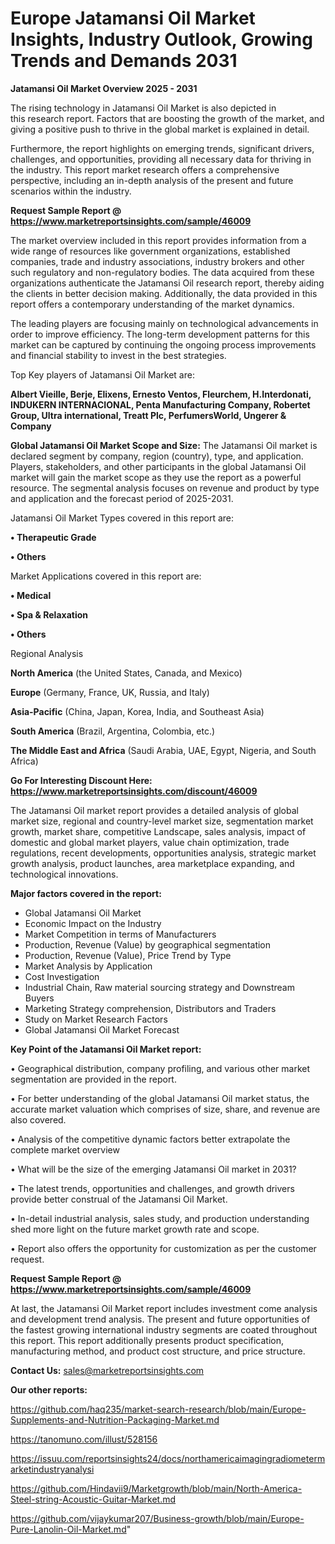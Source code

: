 # Europe Jatamansi Oil Market Insights, Industry Outlook, Growing Trends and Demands 2031

<Strong> Jatamansi Oil Market Overview 2025 - 2031</strong>

The rising technology in Jatamansi Oil Market is also depicted in this research report. Factors that are boosting the growth of the market, and giving a positive push to thrive in the global market is explained in detail.

Furthermore, the report highlights on emerging trends, significant drivers, challenges, and opportunities, providing all necessary data for thriving in the industry. This report market research offers a comprehensive perspective, including an in-depth analysis of the present and future scenarios within the industry.

<strong>Request Sample Report @ <a href=https://www.marketreportsinsights.com/sample/46009>https://www.marketreportsinsights.com/sample/46009</a></strong>

The market overview included in this report provides information from a wide range of resources like government organizations, established companies, trade and industry associations, industry brokers and other such regulatory and non-regulatory bodies. The data acquired from these organizations authenticate the Jatamansi Oil research report, thereby aiding the clients in better decision making. Additionally, the data provided in this report offers a contemporary understanding of the market dynamics.

The leading players are focusing mainly on technological advancements in order to improve efficiency. The long-term development patterns for this market can be captured by continuing the ongoing process improvements and financial stability to invest in the best strategies.

Top Key players of Jatamansi Oil Market are:

<strong>Albert Vieille, Berje, Elixens, Ernesto Ventos, Fleurchem, H.Interdonati, INDUKERN INTERNACIONAL, Penta Manufacturing Company, Robertet Group, Ultra international, Treatt Plc, PerfumersWorld, Ungerer & Company</strong>

<strong><b>Global Jatamansi Oil Market Scope and Size:</b></strong>
The Jatamansi Oil market is declared segment by company, region (country), type, and application. Players, stakeholders, and other participants in the global Jatamansi Oil market will gain the market scope as they use the report as a powerful resource. The segmental analysis focuses on revenue and product by type and application and the forecast period of 2025-2031.

Jatamansi Oil Market Types covered in this report are:

<strong>•  Therapeutic Grade

•  Others</strong>

Market Applications covered in this report are:

<strong>•  Medical

•  Spa & Relaxation

•  Others</strong> 

Regional Analysis

<strong>North America</strong> (the United States, Canada, and Mexico)

<strong>Europe</strong> (Germany, France, UK, Russia, and Italy)

<strong>Asia-Pacific</strong> (China, Japan, Korea, India, and Southeast Asia)

<strong>South America</strong> (Brazil, Argentina, Colombia, etc.)

<strong>The Middle East and Africa</strong> (Saudi Arabia, UAE, Egypt, Nigeria, and South Africa)

<strong>Go For Interesting Discount Here: <a href=https://www.marketreportsinsights.com/discount/46009>https://www.marketreportsinsights.com/discount/46009</a></strong>

The Jatamansi Oil market report provides a detailed analysis of global market size, regional and country-level market size, segmentation market growth, market share, competitive Landscape, sales analysis, impact of domestic and global market players, value chain optimization, trade regulations, recent developments, opportunities analysis, strategic market growth analysis, product launches, area marketplace expanding, and technological innovations.

<strong><b>Major factors covered in the report:</b></strong>
<ul>
  <li>Global Jatamansi Oil Market </li>
  <li>Economic Impact on the Industry</li>
  <li>Market Competition in terms of Manufacturers</li>
  <li>Production, Revenue (Value) by geographical segmentation</li>
  <li>Production, Revenue (Value), Price Trend by Type</li>
  <li>Market Analysis by Application</li>
  <li>Cost Investigation</li>
  <li>Industrial Chain, Raw material sourcing strategy and Downstream Buyers</li>
  <li>Marketing Strategy comprehension, Distributors and Traders</li>
  <li>Study on Market Research Factors</li>
  <li>Global Jatamansi Oil Market Forecast</li>
</ul>

<strong><b>Key Point of the Jatamansi Oil Market report:</b></strong>

• Geographical distribution, company profiling, and various other market segmentation are provided in the report.

• For better understanding of the global Jatamansi Oil market status, the accurate market valuation which comprises of size, share, and revenue are also covered.

• Analysis of the competitive dynamic factors better extrapolate the complete market overview

• What will be the size of the emerging Jatamansi Oil market in 2031?

• The latest trends, opportunities and challenges, and growth drivers provide better construal of the Jatamansi Oil Market.

• In-detail industrial analysis, sales study, and production understanding shed more light on the future market growth rate and scope.

• Report also offers the opportunity for customization as per the customer request.

<strong>Request Sample Report @ <a href=https://www.marketreportsinsights.com/sample/46009>https://www.marketreportsinsights.com/sample/46009</a></strong>

At last, the Jatamansi Oil Market report includes investment come analysis and development trend analysis. The present and future opportunities of the fastest growing international industry segments are coated throughout this report. This report additionally presents product specification, manufacturing method, and product cost structure, and price structure.

<strong>Contact Us:</strong>
sales@marketreportsinsights.com

<strong>Our other reports:</strong>

<a href=https://github.com/haq235/market-search-research/blob/main/Europe-Supplements-and-Nutrition-Packaging-Market.md>https://github.com/haq235/market-search-research/blob/main/Europe-Supplements-and-Nutrition-Packaging-Market.md</a>

<a href=https://tanomuno.com/illust/528156>https://tanomuno.com/illust/528156</a>

<a href=https://issuu.com/reportsinsights24/docs/northamericaimagingradiometermarketindustryanalysi>https://issuu.com/reportsinsights24/docs/northamericaimagingradiometermarketindustryanalysi</a>

<a href=https://github.com/Hindavii9/Marketgrowth/blob/main/North-America-Steel-string-Acoustic-Guitar-Market.md>https://github.com/Hindavii9/Marketgrowth/blob/main/North-America-Steel-string-Acoustic-Guitar-Market.md</a>

<a href=https://github.com/vijaykumar207/Business-growth/blob/main/Europe-Pure-Lanolin-Oil-Market.md>https://github.com/vijaykumar207/Business-growth/blob/main/Europe-Pure-Lanolin-Oil-Market.md</a>"

